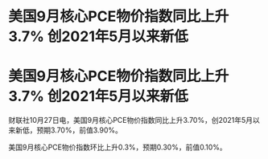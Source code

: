 # 美国9月核心PCE物价指数同比上升3.7% 创2021年5月以来新低

# 美国9月核心PCE物价指数同比上升3.7% 创2021年5月以来新低

财联社10月27日电，美国9月核心PCE物价指数同比上升3.70%，创2021年5月以来新低，预期3.70%，前值3.90%。

美国9月核心PCE物价指数环比上升0.3%，预期0.30%，前值0.10%。

